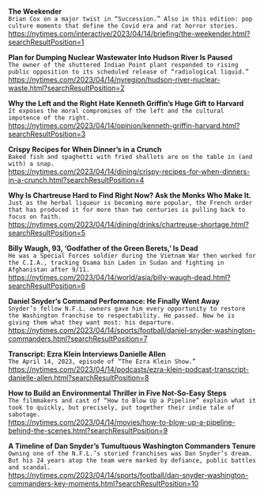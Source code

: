 **The Weekender**\
`Brian Cox on a major twist in “Succession.” Also in this edition: pop culture moments that define the Covid era and rat horror stories.`\
https://nytimes.com/interactive/2023/04/14/briefing/the-weekender.html?searchResultPosition=1

**Plan for Dumping Nuclear Wastewater Into Hudson River Is Paused**\
`The owner of the shuttered Indian Point plant responded to rising public opposition to its scheduled release of “radiological liquid.”`\
https://nytimes.com/2023/04/14/nyregion/hudson-river-nuclear-waste.html?searchResultPosition=2

**Why the Left and the Right Hate Kenneth Griffin’s Huge Gift to Harvard**\
`It exposes the moral compromises of the left and the cultural impotence of the right.`\
https://nytimes.com/2023/04/14/opinion/kenneth-griffin-harvard.html?searchResultPosition=3

**Crispy Recipes for When Dinner’s in a Crunch**\
`Baked fish and spaghetti with fried shallots are on the table in (and with) a snap.`\
https://nytimes.com/2023/04/14/dining/crispy-recipes-for-when-dinners-in-a-crunch.html?searchResultPosition=4

**Why Is Chartreuse Hard to Find Right Now? Ask the Monks Who Make It.**\
`Just as the herbal liqueur is becoming more popular, the French order that has produced it for more than two centuries is pulling back to focus on faith.`\
https://nytimes.com/2023/04/14/dining/drinks/chartreuse-shortage.html?searchResultPosition=5

**Billy Waugh, 93, ‘Godfather of the Green Berets,’ Is Dead**\
`He was a Special Forces soldier during the Vietnam War then worked for the C.I.A., tracking Osama bin Laden in Sudan and fighting in Afghanistan after 9/11.`\
https://nytimes.com/2023/04/14/world/asia/billy-waugh-dead.html?searchResultPosition=6

**Daniel Snyder’s Command Performance: He Finally Went Away**\
`Snyder’s fellow N.F.L. owners gave him every opportunity to restore the Washington franchise to respectability. He passed. Now he is giving them what they want most: his departure.`\
https://nytimes.com/2023/04/14/sports/football/daniel-snyder-washington-commanders.html?searchResultPosition=7

**Transcript: Ezra Klein Interviews Danielle Allen**\
`The April 14, 2023, episode of “The Ezra Klein Show.”`\
https://nytimes.com/2023/04/14/podcasts/ezra-klein-podcast-transcript-danielle-allen.html?searchResultPosition=8

**How to Build an Environmental Thriller in Five Not-So-Easy Steps**\
`The filmmakers and cast of “How to Blow Up a Pipeline” explain what it took to quickly, but precisely, put together their indie tale of sabotage.`\
https://nytimes.com/2023/04/14/movies/how-to-blow-up-a-pipeline-behind-the-scenes.html?searchResultPosition=9

**A Timeline of Dan Snyder’s Tumultuous Washington Commanders Tenure**\
`Owning one of the N.F.L.’s storied franchises was Dan Snyder’s dream. But his 24 years atop the team were marked by defiance, public battles and scandal.`\
https://nytimes.com/2023/04/14/sports/football/dan-snyder-washington-commanders-key-moments.html?searchResultPosition=10

